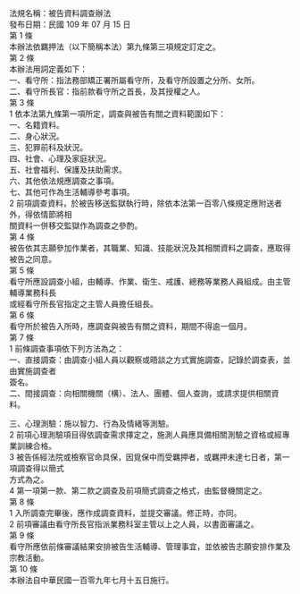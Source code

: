 法規名稱：被告資料調查辦法  
發布日期：民國 109 年 07 月 15 日  
第 1 條  
本辦法依羈押法（以下簡稱本法）第九條第三項規定訂定之。  
第 2 條  
本辦法用詞定義如下：  
一、看守所：指法務部矯正署所屬看守所，及看守所設置之分所、女所。  
二、看守所長官：指前款看守所之首長，及其授權之人。  
第 3 條  
1 依本法第九條第一項所定，調查與被告有關之資料範圍如下：  
一、名籍資料。  
二、身心狀況。  
三、犯罪前科及狀況。  
四、社會、心理及家庭狀況。  
五、社會福利、保護及扶助需求。  
六、其他依法規應調查之事項。  
七、其他可作為生活輔導參考事項。  
2 前項調查資料，於被告移送監獄執行時，除依本法第一百零八條規定應附送者外，得依情節將相  
關資料一併移交監獄作為調查之參酌。  
第 4 條  
被告依其志願參加作業者，其職業、知識、技能狀況及其相關資料之調查，應取得被告之同意。  
第 5 條  
看守所應設調查小組，由輔導、作業、衛生、戒護、總務等業務人員組成。由主管輔導業務科長  
或經看守所長官指定之主管人員擔任組長。  
第 6 條  
看守所於被告入所時，應調查與被告有關之資料，期間不得逾一個月。  
第 7 條  
1 前條調查事項依下列方法為之：  
一、直接調查：由調查小組人員以觀察或晤談之方式實施調查，記錄於調查表，並由實施調查者  
簽名。  
二、間接調查：向相關機關（構）、法人、團體、個人查詢，或請求提供相關資料。  


三、心理測驗：施以智力、行為及情緒等測驗。  
2 前項心理測驗項目得依調查需求擇定之，施測人員應具備相關測驗之資格或經專業訓練合格。  
3 被告係經法院或檢察官命具保，因覓保中而受羈押者，或羈押未達七日者，第一項調查得以簡式  
方式為之。  
4 第一項第一款、第二款之調查及前項簡式調查之格式，由監督機關定之。  
第 8 條  
1 入所調查完畢後，應作成調查資料，並提交審議。修正時，亦同。  
2 前項審議由看守所長官指派業務科室主管以上之人員，以書面審議之。  
第 9 條  
看守所應依前條審議結果安排被告生活輔導、管理事宜，並依被告志願安排作業及宗教活動。  
第 10 條  
本辦法自中華民國一百零九年七月十五日施行。  


